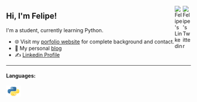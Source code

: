 <a href="https://twitter.com/felipezanard" target="_blank" rel="nofollow"><img align="right" alt="Felipe's Twitter" width="22px" src="https://cdn.jsdelivr.net/npm/simple-icons@v3/icons/twitter.svg" /></a><a href="https://www.linkedin.com/in/felipezanardi" target="_blank" rel="nofollow"><img align="right" alt="Felipe's Linkedin" width="22px" src="https://cdn.jsdelivr.net/npm/simple-icons@v3/icons/linkedin.svg" /></a>
## Hi, I'm Felipe! 
I'm a student, currently learning Python.

- 🌐 Visit my [porfolio website](https://pr2tik1.github.io/) for complete background and contact.
- 👋 My personal [blog](https://pr2tik1.github.io/blog/)
- ✍️ [Linkedin Profile](https://www.linkedin.com/in/felipezanardi)
---
#### Languages:

<img align="center" alt="Felipe-Python" height="30" width="40" src="https://raw.githubusercontent.com/devicons/devicon/master/icons/python/python-original.svg">
